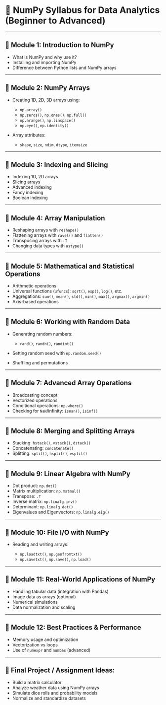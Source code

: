 
# 📘 **NumPy Syllabus for Data Analytics (Beginner to Advanced)**

---

## 📍 **Module 1: Introduction to NumPy**

* What is NumPy and why use it?
* Installing and importing NumPy
* Difference between Python lists and NumPy arrays

---

## 📍 **Module 2: NumPy Arrays**

* Creating 1D, 2D, 3D arrays using:

  * `np.array()`
  * `np.zeros()`, `np.ones()`, `np.full()`
  * `np.arange()`, `np.linspace()`
  * `np.eye()`, `np.identity()`
* Array attributes:

  * `shape`, `size`, `ndim`, `dtype`, `itemsize`

---

## 📍 **Module 3: Indexing and Slicing**

* Indexing 1D, 2D arrays
* Slicing arrays
* Advanced indexing
* Fancy indexing
* Boolean indexing

---

## 📍 **Module 4: Array Manipulation**

* Reshaping arrays with `reshape()`
* Flattening arrays with `ravel()` and `flatten()`
* Transposing arrays with `.T`
* Changing data types with `astype()`

---

## 📍 **Module 5: Mathematical and Statistical Operations**

* Arithmetic operations
* Universal functions (`ufuncs`): `sqrt()`, `exp()`, `log()`, etc.
* Aggregations: `sum()`, `mean()`, `std()`, `min()`, `max()`, `argmax()`, `argmin()`
* Axis-based operations

---

## 📍 **Module 6: Working with Random Data**

* Generating random numbers:

  * `rand()`, `randn()`, `randint()`
* Setting random seed with `np.random.seed()`
* Shuffling and permutations

---

## 📍 **Module 7: Advanced Array Operations**

* Broadcasting concept
* Vectorized operations
* Conditional operations: `np.where()`
* Checking for `NaN`/infinity: `isnan()`, `isinf()`

---

## 📍 **Module 8: Merging and Splitting Arrays**

* Stacking: `hstack()`, `vstack()`, `dstack()`
* Concatenating: `concatenate()`
* Splitting: `split()`, `hsplit()`, `vsplit()`

---

## 📍 **Module 9: Linear Algebra with NumPy**

* Dot product: `np.dot()`
* Matrix multiplication: `np.matmul()`
* Transpose: `.T`
* Inverse matrix: `np.linalg.inv()`
* Determinant: `np.linalg.det()`
* Eigenvalues and Eigenvectors: `np.linalg.eig()`

---

## 📍 **Module 10: File I/O with NumPy**

* Reading and writing arrays:

  * `np.loadtxt()`, `np.genfromtxt()`
  * `np.savetxt()`, `np.save()`, `np.load()`

---

## 📍 **Module 11: Real-World Applications of NumPy**

* Handling tabular data (integration with Pandas)
* Image data as arrays (optional)
* Numerical simulations
* Data normalization and scaling

---

## 📍 **Module 12: Best Practices & Performance**

* Memory usage and optimization
* Vectorization vs loops
* Use of `numexpr` and `numbas` (advanced)

---

## 🎯 Final Project / Assignment Ideas:

* Build a matrix calculator
* Analyze weather data using NumPy arrays
* Simulate dice rolls and probability models
* Normalize and standardize datasets







